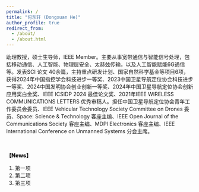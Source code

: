 ```yaml
---
permalink: /
title: "何东轩 (Dongxuan He)"
author_profile: true
redirect_from: 
  - /about/
  - /about.html
---
```


助理教授，硕士生导师，IEEE Member。主要从事宽带通信与智能信号处理，包括移动通信、人工智能、物理层安全、太赫兹传输，以及人工智能赋能6G通信等。发表SCI 论文 40余篇，主持重点研发计划、国家自然科学基金等项目6项，获得2024年中国指控学会科技进步一等奖、2023中国卫星导航定位协会科技进步一等奖、2024中国发明协会创业创新一等奖、2024年中国卫星导航定位协会创新应用奖白金奖、IEEE ICSIDP 2024 最佳论文奖、2021年IEEE WIRELESS COMMUNICATIONS LETTERS 优秀审稿人。担任中国卫星导航定位协会青年工作委员会委员、IEEE Vehicular Technology Society Committee on Drones 委员、Space: Science & Technology 客座主编、IEEE Open Journal of the Communications Society 客座主编、MDPI Electronics 客座主编、IEEE International Conference on Unmanned Systems 分会主席。



<br>
<p style="font-weight: 900;">【News】</p>
<ol>
    <li>第一项</li>
    <li>第二项</li>
    <li>第三项</li>
</ol>